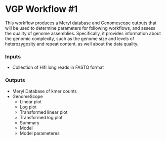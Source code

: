 # VGP Workflow #1

This workflow produces a Meryl database and Genomescope outputs that will be used to determine parameters for following workflows, and assess the quality of genome assemblies. Specifically, it provides information about the genomic complexity, such as the genome size and levels of heterozygosity and repeat content, as well about the data quality.

### Inputs

-   Collection of Hifi long reads in FASTQ format

### Outputs

-   Meryl Database of kmer counts
-   GenomeScope
    -   Linear plot
    -   Log plot
    -   Transformed linear plot
    -   Transformed log plot
    -   Summary
    -   Model
    -   Model parameteres